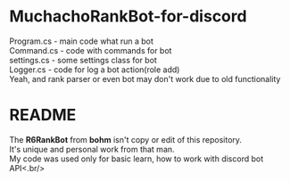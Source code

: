 # MuchachoRankBot-for-discord
Program.cs - main code what run a bot<br/>
Command.cs - code with commands for bot<br/>
settings.cs - some settings class for bot<br/>
Logger.cs - code for log a bot action(role add)<br/>
Yeah, and rank parser or even bot may don't work due to old functionality<br/>

# README
The **R6RankBot** from **bohm** isn't copy or edit of this repository.<br/>
It's unique and personal work from that man.<br/>
My code was used only for basic learn, how to work with discord bot API<.br/>
